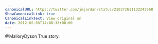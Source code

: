 ```yaml
---
canonicalURL: https://twitter.com/jmjordan/status/210372611132243968
ShowCanonicalLink: true
CanonicalLinkText: View original on
date: 2012-06-06T14:08:33+00:00
---
```

@MalloryDyson True story.